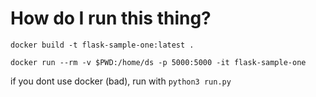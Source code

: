 # How do I run this thing?

`docker build -t flask-sample-one:latest .`

`docker run --rm -v $PWD:/home/ds -p 5000:5000 -it flask-sample-one`

if you dont use docker (bad), run with `python3 run.py`
